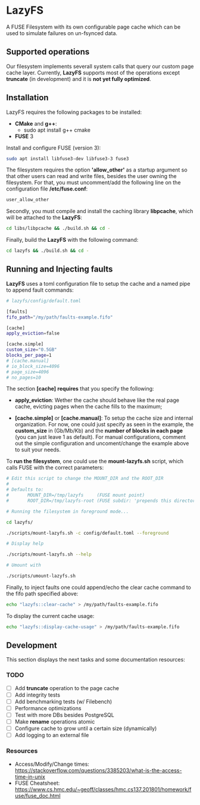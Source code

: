 # LazyFS

A FUSE Filesystem with its own configurable page cache which can be used to simulate failures on un-fsynced data.

## Supported operations

Our filesystem implements severall system calls that query our custom page cache layer. Currently, **LazyFS** supports most of the operations except **truncate** (in development) and it is **not yet fully optimized**.

## Installation

LazyFS requires the following packages to be installed:

-   **CMake** and **g++**:
    -   sudo apt install g++ cmake
-   **FUSE** 3

Install and configure FUSE (version 3):

```bash
sudo apt install libfuse3-dev libfuse3-3 fuse3
```

The filesystem requires the option **'allow_other'** as a startup argument so that other users can read and write files, besides the user owning the filesystem. For that, you must uncomment/add the following line on the configuration file **/etc/fuse.conf**:

```bash
user_allow_other
```

Secondly, you must compile and install the caching library **libpcache**, which will be attached to the **LazyFS**:

```bash
cd libs/libpcache && ./build.sh && cd -
```

Finally, build the **LazyFS** with the following command:

```bash
cd lazyfs && ./build.sh && cd -
```

## Running and Injecting faults

**LazyFS** uses a toml configuration file to setup the cache and a named pipe to append fault commands:

```bash
# lazyfs/config/default.toml

[faults]
fifo_path="/my/path/faults-example.fifo"

[cache]
apply_eviction=false

[cache.simple]
custom_size="0.5GB"
blocks_per_page=1
# [cache.manual]
# io_block_size=4096
# page_size=4096
# no_pages=10
```

The section **[cache]** **requires** that you specify the following:

-   **apply_eviction**: Wether the cache should behave like the real page cache, evicting pages when the cache fills to the maximum;

-   **[cache.simple]** or **[cache.manual]**: To setup the cache size and internal organization. For now, one could just specify as seen in the example, the **custom_size** in (Gb/Mb/Kb) and the **number of blocks in each page** (you can just leave 1 as default). For manual configurations, comment out the simple configuration and uncoment/change the example above to suit your needs.

To **run the filesystem**, one could use the **mount-lazyfs.sh** script, which calls FUSE with the correct parameters:

```bash
# Edit this script to change the MOUNT_DIR and the ROOT_DIR
#
# Defaults to:
#       MOUNT_DIR=/tmp/lazyfs     (FUSE mount point)
#       ROOT_DIR=/tmp/lazyfs-root (FUSE subdir: 'prepends this directory to all paths')

# Running the filesystem in foreground mode...

cd lazyfs/

./scripts/mount-lazyfs.sh -c config/default.toml --foreground

# Display help

./scripts/mount-lazyfs.sh --help

# Umount with

./scripts/umount-lazyfs.sh
```

Finally, to inject faults one could append/echo the clear cache command to the fifo path specified above:

```bash
echo "lazyfs::clear-cache" > /my/path/faults-example.fifo
```

To display the current cache usage:

```bash
echo "lazyfs::display-cache-usage" > /my/path/faults-example.fifo
```

## Development

This section displays the next tasks and some documentation resources:

### TODO

-   [ ] Add **truncate** operation to the page cache
-   [ ] Add integrity tests
-   [ ] Add benchmarking tests (w/ Filebench)
-   [ ] Performance optimizations
-   [ ] Test with more DBs besides PostgreSQL
-   [ ] Make **rename** operations atomic
-   [ ] Configure cache to grow until a certain size (dynamically)
-   [ ] Add logging to an external file

### Resources

-   Access/Modify/Change times: https://stackoverflow.com/questions/3385203/what-is-the-access-time-in-unix
-   FUSE Cheatsheet: https://www.cs.hmc.edu/~geoff/classes/hmc.cs137.201801/homework/fuse/fuse_doc.html
